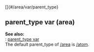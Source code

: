 []{#/area/var/parent_type}    
## parent_type var (area)    
**See also:**    
:   [parent_type var](ref/datum/var/parent_type)    
The default parent_type of [/area](ref/area) is [/atom](ref/atom).  